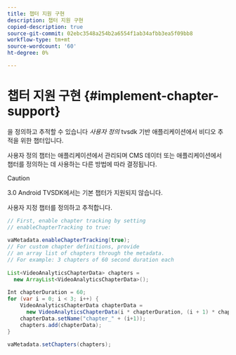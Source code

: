 ```yaml
---
title: 챕터 지원 구현
description: 챕터 지원 구현
copied-description: true
source-git-commit: 02ebc3548a254b2a6554f1ab34afbb3ea5f09bb8
workflow-type: tm+mt
source-wordcount: '60'
ht-degree: 0%

---
```


# 챕터 지원 구현 {#implement-chapter-support}

을 정의하고 추적할 수 있습니다 *사용자 정의* tvsdk 기반 애플리케이션에서 비디오 추적을 위한 챕터입니다.

사용자 정의 챕터는 애플리케이션에서 관리되며 CMS 데이터 또는 애플리케이션에서 챕터를 정의하는 데 사용하는 다른 방법에 따라 결정됩니다.

>[!CAUTION]
>
>3.0 Android TVSDK에서는 기본 챕터가 지원되지 않습니다.

사용자 지정 챕터를 정의하고 추적합니다.

```java
// First, enable chapter tracking by setting   
// enableChapterTracking to true: 
 
vaMetadata.enableChapterTracking(true); 
// For custom chapter definitions, provide  
// an array list of chapters through the metadata. 
// For example: 3 chapters of 60 second duration each 
 
List<VideoAnalyticsChapterData> chapters =  
  new ArrayList<VideoAnalyticsChapterData>(); 
 
Int chapterDuration = 60; 
for (var i = 0; i < 3; i++) { 
    VideoAnalyticsChapterData chapterData =  
      new VideoAnalyticsChapterData(i * chapterDuration, (i + 1) * chapterDuration);  
    chapterData.setName("chapter_" + (i+1)); 
    chapters.add(chapterData); 
} 
 
vaMetadata.setChapters(chapters); 
```
